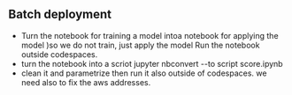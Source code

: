 ##  Batch deployment

* Turn the notebook for training a model intoa  notebook for applying the model )so we do not train, just apply the model
    Run the notebook outside codespaces.
* turn the notebook into a scriot
    jupyter nbconvert --to script score.ipynb
* clean it and parametrize
    then run it also outside of codespaces. we need also to fix the aws addresses.